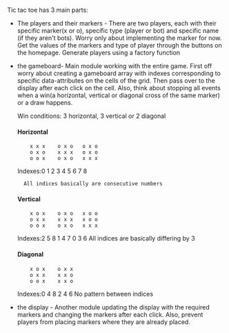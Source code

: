 Tic tac toe has 3 main parts:

- The players and their markers - There are two players, each with their specific marker(x or o), specific type (player or bot) and specific name (if they aren't bots). Worry only about implementing the marker for now. Get the values of the markers and type of player through the buttons on the homepage. Generate players using a factory function

- the gameboard- Main module working with the entire game. First off worry about creating a gameboard array with indexes corresponding to specific data-attributes on the cells of the grid. Then pass over to the display after each click on the cell.
  Also, think about stopping all events when a win(a horizontal, vertical or diagonal cross of the same marker) or a draw happens.

  Win conditions: 3 horizontal, 3 vertical or 2 diagonal

  #### Horizontal

          x x x    o x o   o x o
          o x o    x x x   o x o
          o o x    o x o   x x x

  Indexes:0 1 2    3 4 5   6 7 8

        All indices basically are consecutive numbers

  #### Vertical

          x o x    o x o   x o o
          o x x    x x x   x o o
          o o x    o x o   x x x

  Indexes:2 5 8    1 4 7   0 3 6
  All indices are basically differing by 3

  #### Diagonal

          x o x    o x x
          o x x    x x o
          o o x    x x o

  Indexes:0 4 8    2 4 6
  No pattern between indices

- the display - Another module updating the display with the required markers and changing the markers after each click. Also, prevent players from placing markers where they are already placed.
